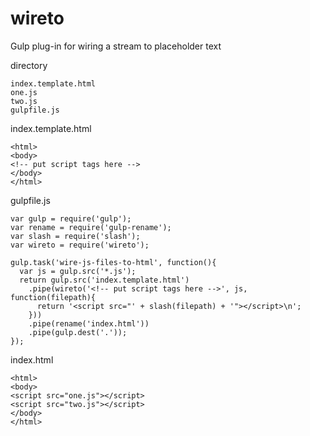 # wireto
Gulp plug-in for wiring a stream to placeholder text

directory
```
index.template.html
one.js
two.js
gulpfile.js
```
index.template.html
```
<html>
<body>
<!-- put script tags here -->
</body>
</html>
```
gulpfile.js
```
var gulp = require('gulp');
var rename = require('gulp-rename');
var slash = require('slash');
var wireto = require('wireto');

gulp.task('wire-js-files-to-html', function(){
  var js = gulp.src('*.js');
  return gulp.src('index.template.html')
    .pipe(wireto('<!-- put script tags here -->', js, function(filepath){
      return '<script src="' + slash(filepath) + '"></script>\n';
    }))
    .pipe(rename('index.html'))
    .pipe(gulp.dest('.'));
});
```
index.html
```
<html>
<body>
<script src="one.js"></script>
<script src="two.js"></script>
</body>
</html>

